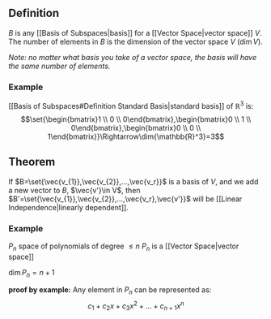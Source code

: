 ## Definition
$B$ is any [[Basis of Subspaces|basis]] for a [[Vector Space|vector space]] $V$. The number of elements in $B$ is the dimension of the vector space $V$ ($\dim{V}$).

*Note: no matter what basis you take of a vector space, the basis will have the same number of elements.*

### Example 
[[Basis of Subspaces#Definition Standard Basis|standard basis]] of $\mathbb{R}^3$ is: $$\set{\begin{bmatrix}1 \\ 0 \\ 0\end{bmatrix},\begin{bmatrix}0 \\ 1 \\ 0\end{bmatrix},\begin{bmatrix}0 \\ 0 \\ 1\end{bmatrix}}\Rightarrow\dim{\mathbb{R}^3}=3$$
## Theorem
If $B=\set{\vec{v_{1}},\vec{v_{2}},...,\vec{v_r}}$ is a basis of $V$, and we add a new vector to $B$, $\vec{v'}\in V$, then $B'=\set{\vec{v_{1}},\vec{v_{2}},...,\vec{v_r},\vec{v'}}$ will be [[Linear Independence|linearly dependent]].

### Example
$P_n$ space of polynomials of degree $\le n$
$P_n$ is a [[Vector Space|vector space]]

$\dim{P_n}=n+1$

**proof by example:**
Any element in $P_n$ can be represented as: $$c_1+c_2x+c_3x^2+...+c_{n+1}x^n$$
